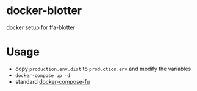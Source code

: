 # docker-blotter
docker setup for ffa-blotter

# Usage

- copy `production.env.dist` to `production.env` and modify the variables
- `docker-compose up -d`
- standard [docker-compose-fu](https://docs.docker.com/compose/reference/overview/)
